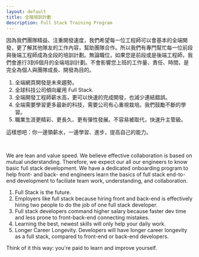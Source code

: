```yaml
---
layout: default
title: 全端培訓計劃
description: Full Stack Training Program
---
```


因為我們團隊精益、注重開發速度，我們希望每一位工程師可以會基本的全端開發，更了解其他隊友的工作內容，幫助團隊合作。所以我們有專門幫忙每一位前段與後端工程師成為全段的培訓計劃。無論職位，如果您是前段或是後端工程師，我們會進行3到6個月的全端培訓計劃。不會影響您上班的工作量、責任、時間，是完全為個人與團隊成長、開發為目的。

1. 全端網頁開發是未來趨勢。
1. 全球科技公司傾向雇用 Full Stack.
1. 全端開發工程師薪水高，更可以快速的完成開發，也減少連結錯誤。
1. 全端需要學習更多最新的科技，需要公司有心重視栽培。我們鼓勵不斷的學習。
1. 職業生涯更精彩、更長久、更有彈性發展。不容易被取代，快速升主管級。

這樣想吧：你一邊領薪水，一邊學習、進步，提高自己的能力。

<br>

We are lean and value speed. We believe effective collaboration is based on mutual understanding. Therefore, we expect our all our engineers to know basic full stack development. We have a dedicated onboarding program to help front- and back- end engineers learn the basics of full stack end-to-end development to faciliate team work, understanding, and collaboration.

1. Full Stack is the future.
1. Employers like full stack because hiring front and back-end is effectively hiring two people to do the job of one full stack developer.
1. Full stack developers command higher salary because faster dev time and less prone to front-back-end connecting mistakes.
1. Learning the best, newest skills will only help your daily work.
1. Longer Career Longevity. Developers will have longer career longevity as a full stack, compared to front-end or back-end developers.

Think of it this way: you're paid to learn and improve yourself.
